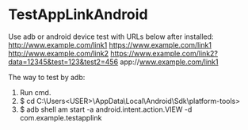 # TestAppLinkAndroid

Use adb or android device test with URLs below after installed:
http://www.example.com/link1
https://www.example.com/link1
http://www.example.com/link2
https://www.example.com/link2?data=12345&test=123&test2=456
app://www.example.com/link1

The way to test by adb: 
1. Run cmd.
2. $ cd C:\Users\<USER>\AppData\Local\Android\Sdk\platform-tools> 
3. $ adb shell am start -a android.intent.action.VIEW -d <URL> com.example.testapplink

